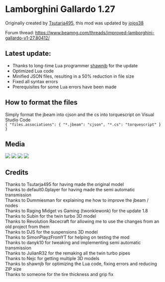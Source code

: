 # Lamborghini Gallardo 1.27

Originally created by [Tsutarja495](https://www.beamng.com/members/tsutarja495.52856/), this mod was updated by [jojos38](https://beamng.com/members/jojos38.31610/)

Forum thread: https://www.beamng.com/threads/improved-lamborghini-gallardo-v1-27.80412/

## Latest update:
* Thanks to long-time Lua programmer [shawnjb](https://github.com/shawnjb) for the update
* Optimized Lua code
* Minified JSON files, resulting in a 50% reduction in file size
* Fixed all syntax errors
* Prerequisites for some Lua errors have been made

## How to format the files
Simply format the jbeam into cjson and the cs into torquescript on Visual Studio Code\
`{
    "files.associations": {
        "*.jbeam": "cjson",
        "*.cs": "torquescript"
    }
}`

## Media

![](https://beamng.com/data/attachments/808/808333-00676969ca421ac2f0ddbcdd422c5318.jpg)
![](https://beamng.com/data/attachments/808/808334-aa1e33adfc50bc24da119b8e332e0c87.jpg)
![](https://beamng.com/data/attachments/808/808335-4eb9d7d6983dfe9bbf8b218aeed26f71.jpg)
![](https://beamng.com/data/attachments/820/820992-bcd60b77817180af5b4d49e1766c6982.jpg)

## Credits
Thanks to Tsutarja495 for having made the original model\
Thanks to default0.0player for having made the semi automatic transmission\
Thanks to Dummiesman for explaining me how to improve the jbeam / nodes\
Thanks to Raging Midget vs Gaming (twonklewonk) for the update 1.8\
Thanks to Subin for the twin turbo 3D model\
Thanks to Revolution Racecraft for allowing me to use the changes from an old project from them\
Thanks to DJS for the suspensions 3D model\
Thanks to SimonPlayzFromYT for helping on testing the mod\
Thanks to danyk10 for tweaking and implementing semi automatic transmission\
Thanks to JulianR32 for the remaking all the twin turbo pipes\
Thanks to Nejc for getting multiple 3D models\
Thanks to shawnjb for optimizing the Lua code, fixing errors and reducing ZIP size\
Thanks to someone for the tire thickness and grip fix
